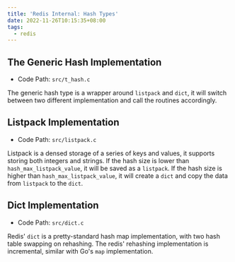 ```yaml
---
title: 'Redis Internal: Hash Types'
date: 2022-11-26T10:15:35+08:00
tags:
  - redis
---
```


## The Generic Hash Implementation

- Code Path: `src/t_hash.c`

The generic hash type is a wrapper around `listpack` and `dict`, it will switch between two different
implementation and call the routines accordingly.

## Listpack Implementation

- Code Path: `src/listpack.c`

Listpack is a densed storage of a series of keys and values, it supports storing both integers and strings.
If the hash size is lower than `hash_max_listpack_value`, it will be saved as a `listpack`.
If the hash size is higher than `hash_max_listpack_value`, it will create a `dict` and copy
the data from `listpack` to the `dict`.

## Dict Implementation

- Code Path: `src/dict.c`

Redis' `dict` is a pretty-standard hash map implementation, with two hash table swapping on rehashing.
The redis' rehashing implementation is incremental, similar with Go's `map` implementation.
